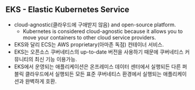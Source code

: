 EKS - Elastic Kubernetes Service
---

- cloud-agnostic(클라우드에 구애받지 않음) and open-source platform.
  - Kubernetes is considered cloud-agnostic because it allows you to move your containers to other cloud service providers.
- EKS와 달리 ECS는 AWS proprietary(아마존 독점) 컨테이너 서비스.
- EKS는 오픈소스 쿠버네티스의 up-to-date 버전을 사용하기 때문에 쿠버네티스 커뮤니티의 최신 기능 이용가능.
- EKS에서 운영되는 애플리케이션은 온프레미스 데이터 센터에서 실행되든 다른 퍼블릭 클라우드에서 실행되든 모든 표준 쿠버네티스 환경에서 실행되는 애플리케이션과 완벽하게 호환.